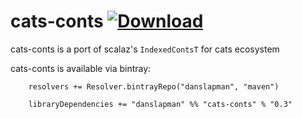 cats-conts [ ![Download](https://api.bintray.com/packages/danslapman/maven/cats-conts/images/download.svg) ](https://bintray.com/danslapman/maven/cats-conts/_latestVersion)
============================================================================================================================================================================

cats-conts is a port of scalaz's `IndexedContsT` for cats ecosystem

cats-conts is available via bintray:

```
    resolvers += Resolver.bintrayRepo("danslapman", "maven")

    libraryDependencies += "danslapman" %% "cats-conts" % "0.3"
```